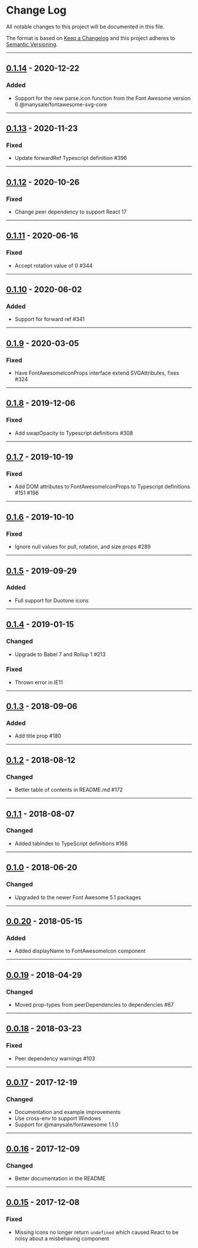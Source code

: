 # Change Log

All notable changes to this project will be documented in this file.

The format is based on [Keep a Changelog](http://keepachangelog.com/) and this project adheres to [Semantic Versioning](http://semver.org/).

---

## [0.1.14](https://github.com/manysale/react-fontawesome/releases/tag/0.1.14) - 2020-12-22

### Added

-   Support for the new parse.icon function from the Font Awesome version 6 @manysale/fontawesome-svg-core

---

## [0.1.13](https://github.com/manysale/react-fontawesome/releases/tag/0.1.13) - 2020-11-23

### Fixed

-   Update forwardRef Typescript definition #396

---

## [0.1.12](https://github.com/manysale/react-fontawesome/releases/tag/0.1.12) - 2020-10-26

### Fixed

-   Change peer dependency to support React 17

---

## [0.1.11](https://github.com/manysale/react-fontawesome/releases/tag/0.1.11) - 2020-06-16

### Fixed

-   Accept rotation value of 0 #344

---

## [0.1.10](https://github.com/manysale/react-fontawesome/releases/tag/0.1.10) - 2020-06-02

### Added

-   Support for forward ref #341

---

## [0.1.9](https://github.com/manysale/react-fontawesome/releases/tag/0.1.9) - 2020-03-05

### Fixed

-   Have FontAwesomeIconProps interface extend SVGAttributes, fixes #324

---

## [0.1.8](https://github.com/manysale/react-fontawesome/releases/tag/0.1.8) - 2019-12-06

### Fixed

-   Add swapOpacity to Typescript definitions #308

---

## [0.1.7](https://github.com/manysale/react-fontawesome/releases/tag/0.1.7) - 2019-10-19

### Fixed

-   Add DOM attributes to FontAwesomeIconProps to Typescript definitions #151 #196

---

## [0.1.6](https://github.com/manysale/react-fontawesome/releases/tag/0.1.6) - 2019-10-10

### Fixed

-   Ignore null values for pull, rotation, and size props #289

---

## [0.1.5](https://github.com/manysale/react-fontawesome/releases/tag/0.1.5) - 2019-09-29

### Added

-   Full support for Duotone icons

---

## [0.1.4](https://github.com/manysale/react-fontawesome/releases/tag/0.1.4) - 2019-01-15

### Changed

-   Upgrade to Babel 7 and Rollup 1 #213

### Fixed

-   Thrown error in IE11

---

## [0.1.3](https://github.com/manysale/react-fontawesome/releases/tag/0.1.3) - 2018-09-06

### Added

-   Add title prop #180

---

## [0.1.2](https://github.com/manysale/react-fontawesome/releases/tag/0.1.2) - 2018-08-12

### Changed

-   Better table of contents in README.md #172

---

## [0.1.1](https://github.com/manysale/react-fontawesome/releases/tag/0.1.1) - 2018-08-07

### Changed

-   Added tabIndex to TypeScript definitions #168

---

## [0.1.0](https://github.com/manysale/react-fontawesome/releases/tag/0.1.0) - 2018-06-20

### Changed

-   Upgraded to the newer Font Awesome 5.1 packages

---

## [0.0.20](https://github.com/manysale/react-fontawesome/releases/tag/0.0.20) - 2018-05-15

### Added

-   Added displayName to FontAwesomeIcon component

---

## [0.0.19](https://github.com/manysale/react-fontawesome/releases/tag/0.0.19) - 2018-04-29

### Changed

-   Moved prop-types from peerDependencies to dependencies #87

---

## [0.0.18](https://github.com/manysale/react-fontawesome/releases/tag/0.0.18) - 2018-03-23

### Fixed

-   Peer dependency warnings #103

---

## [0.0.17](https://github.com/manysale/react-fontawesome/releases/tag/0.0.17) - 2017-12-19

### Changed

-   Documentation and example improvements
-   Use cross-env to support Windows
-   Support for @manysale/fontawesome 1.1.0

---

## [0.0.16](https://github.com/manysale/react-fontawesome/releases/tag/0.0.16) - 2017-12-09

### Changed

-   Better documentation in the README

---

## [0.0.15](https://github.com/manysale/react-fontawesome/releases/tag/0.0.15) - 2017-12-08

### Fixed

-   Missing icons no longer return `undefined` which caused React to be noisy about a misbehaving component
